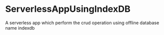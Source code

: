 # ServerlessAppUsingIndexDB
A serverless app which perform the crud operation using offline database name indexdb
